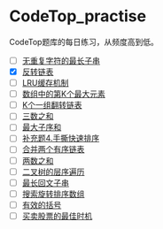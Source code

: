 # CodeTop_practise
CodeTop题库的每日练习，从频度高到低。
- [ ] [无重复字符的最长子串](https://leetcode.cn/problems/longest-substring-without-repeating-characters/)
- [x] [反转链表](https://leetcode.cn/problems/reverse-linked-list/)
- [ ] [LRU缓存机制]()
- [ ] [数组中的第K个最大元素]()
- [ ] [K个一组翻转链表]()
- [ ] [三数之和]()
- [ ] [最大子序和]()
- [ ] [补充题4.手撕快速排序]()
- [ ] [合并两个有序链表]()
- [ ] [两数之和]()
- [ ] [二叉树的层序遍历]()
- [ ] [最长回文子串]()
- [ ] [搜索旋转排序数组]()
- [ ] [有效的括号]()
- [ ] [买卖股票的最佳时机]()

